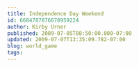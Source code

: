 ```yaml
---
title: Independence Day Weekend
id: 6684787876678959224
author: Kirby Urner
published: 2009-07-05T08:50:00.000-07:00
updated: 2009-07-07T13:35:09.782-07:00
blog: world_game
tags: 
---
```


